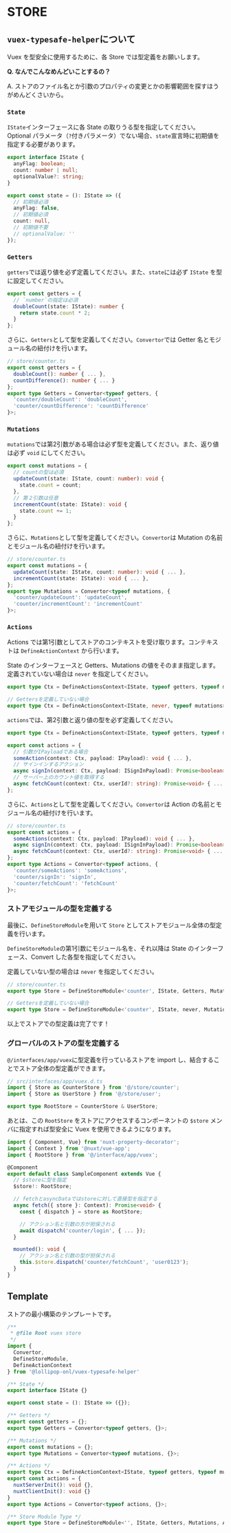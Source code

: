 # STORE

## `vuex-typesafe-helper`について

Vuex を型安全に使用するために、各 Store では型定義をお願いします。

**Q. なんでこんなめんどいことするの？**

A. ストアのファイル名とか引数のプロパティの変更とかの影響範囲を探すほうがめんどくさいから。

### `State`

`IState`インターフェースに各 State の取りうる型を指定してください。
Optional パラメータ（`?`付きパラメータ）でない場合、`state`宣言時に初期値を指定する必要があります。

```ts
export interface IState {
  anyFlag: boolean;
  count: number | null;
  optionalValue?: string;
}

export const state = (): IState => ({
  // 初期値必須
  anyFlag: false,
  // 初期値必須
  count: null,
  // 初期値不要
  // optionalValue: ''
});
```

### `Getters`

`getters`では返り値を必ず定義してください。また、`state`には必ず `IState` を型に設定してください。

```ts
export const getters = {
  // `number`の指定は必須
  doubleCount(state: IState): number {
    return state.count * 2;
  }
};
```

さらに、`Getters`として型を定義してください。`Convertor`では Getter 名とモジュール名の紐付けを行います。

```ts
// store/counter.ts
export const getters = {
  doubleCount(): number { ... },
  countDifference(): number { ... }
};
export type Getters = Convertor<typeof getters, {
  'counter/doubleCount': 'doubleCount',
  'counter/countDifference': 'countDifference'
}>;
```

### `Mutations`

`mutations`では第2引数がある場合は必ず型を定義してください。また、返り値は必ず `void` にしてください。

```ts
export const mutations = {
  // countの型は必須
  updateCount(state: IState, count: number): void {
    state.count = count;
  },
  // 第２引数は任意
  incrementCount(state: IState): void {
    state.count += 1;
  }
};
```

さらに、`Mutations`として型を定義してください。`Convertor`は Mutation の名前とモジュール名の紐付けを行います。

```ts
// store/counter.ts
export const mutations = {
  updateCount(state: IState, count: number): void { ... },
  incrementCount(state: IState): void { ... },
};
export type Mutations = Convertor<typeof mutations, {
  'counter/updateCount': 'updateCount',
  'counter/incrementCount': 'incrementCount'
}>;
```

### `Actions`

Actions では第1引数としてストアのコンテキストを受け取ります。コンテキストは `DefineActionContext` から行います。

State のインターフェースと Getters、Mutations の値をそのまま指定します。定義されていない場合は `never` を指定してください。

```ts
export type Ctx = DefineActionsContext<IState, typeof getters, typeof mutations>;

// Gettersを定義していない場合
export type Ctx = DefineActionsContext<IState, never, typeof mutations>;
```

`actions`では、第2引数と返り値の型を必ず定義してください。

```ts
export type Ctx = DefineActionsContext<IState, typeof getters, typeof mutations>;

export const actions = {
  // 引数がIPayloadである場合
  someAction(context: Ctx, payload: IPayload): void { ... },
  // サインインするアクション
  async signIn(context: Ctx, payload: ISignInPayload): Promise<boolean> { ... },
  // サーバー上のカウント値を取得する
  async fetchCount(context: Ctx, userId?: string): Promise<void> { ... }
};
```

さらに、`Actions`として型を定義してください。`Convertor`は Action の名前とモジュール名の紐付けを行います。

```ts
// store/counter.ts
export const actions = {
  someActions(context: Ctx, payload: IPayload): void { ... },
  async signIn(context: Ctx, payload: ISignInPayload): Promise<boolean> { ... },
  async fetchCount(context: Ctx, userId?: string): Promise<void> { ... }
};
export type Actions = Convertor<typeof actions, {
  'counter/someActions': 'someActions',
  'counter/signIn': 'signIn',
  'counter/fetchCount': 'fetchCount'
}>;
```

### ストアモジュールの型を定義する

最後に、`DefineStoreModule`を用いて `Store` としてストアモジュール全体の型定義を行います。

`DefineStoreModule`の第1引数にモジュール名を、それ以降は State のインターフェース、Convert した各型を指定してください。

定義していない型の場合は `never` を指定してください。

```ts
// store/counter.ts
export type Store = DefineStoreModule<'counter', IState, Getters, Mutations>;

// Gettersを定義していない場合
export type Store = DefineStoreModule<'counter', IState, never, Mutations>;
```

以上でストアでの型定義は完了です！

### グローバルのストアの型を定義する

`@/interfaces/app/vuex`に型定義を行っているストアを import し、結合することでストア全体の型定義ができます。

```ts
// src/interfaces/app/vuex.d.ts
import { Store as CounterStore } from '@/store/counter';
import { Store as UserStore } from '@/store/user';

export type RootStore = CounterStore & UserStore;
```

あとは、この `RootStore` をストアにアクセスするコンポーネントの `$store` メンバに指定すれば型安全に Vuex を使用できるようになります。

```ts
import { Component, Vue} from 'nuxt-property-decorator';
import { Context } from '@nuxt/vue-app';
import { RootStore } from '@/interface/app/vuex';

@Component
export default class SampleComponent extends Vue {
  // $storeに型を指定
  $store!: RootStore;

  // fetchとasyncDataではstoreに対して直接型を指定する
  async fetch({ store }: Context): Promise<void> {
    const { dispatch } = store as RootStore;

    // アクション名と引数の方が担保される
    await dispatch('counter/login', { ... });
  }

  mounted(): void {
    // アクション名と引数の型が担保される
    this.$store.dispatch('counter/fetchCount', 'user0123');
  }
}
```

## Template

ストアの最小構築のテンプレートです。

```ts
/**
 * @file Root vuex store
 */
import {
  Convertor,
  DefineStoreModule,
  DefineActionContext
} from '@lollipop-onl/vuex-typesafe-helper'

/** State */
export interface IState {}

export const state = (): IState => ({});

/** Getters */
export const getters = {};
export type Getters = Convertor<typeof getters, {}>;

/** Mutations */
export const mutations = {};
export type Mutations = Convertor<typeof mutations, {}>;

/** Actions */
export type Ctx = DefineActionContext<IState, typeof getters, typeof mutations>
export const actions = {
  nuxtServerInit(): void {},
  nuxtClientInit(): void {}
}
export type Actions = Convertor<typeof actions, {}>;

/** Store Module Type */
export type Store = DefineStoreModule<'', IState, Getters, Mutations, Actions>;
```
